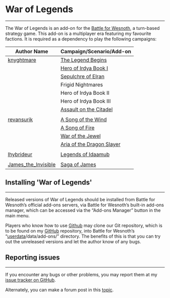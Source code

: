# War of Legends
--------------------------------------------------------------------------------
The War of Legends is an add-on for the [Battle for Wesnoth](https://www.wesnoth.org), a turn-based strategy game.
This add-on is a multiplayer era featuring my favourite factions.
It is required as a dependency to play the following campaigns:

| Author Name | Campaign/Scenario/Add-on |
| ----------- | --------------- |
| [knyghtmare](https://github.com/knyghtmare)  | [The Legend Begins](https://github.com/knyghtmare/The_Legend_Begins) |
|             | [Hero of Irdya Book I](https://forums.wesnoth.org/viewtopic.php?f=8&t=43290) |
|             | [Sepulchre of Elran](https://forums.wesnoth.org/viewtopic.php?f=8&t=44860) |
|             | Frigid Nightmares |
|             | Hero of Irdya Book II |
|             | Hero of Irdya Book III |
|             | [Assault on the Citadel](https://github.com/knyghtmare/Assault_on_the_Citadel) |
|             |                    |
| [revansurik](https://github.com/revansurik)  | [A Song of the Wind](https://forums.wesnoth.org/viewtopic.php?p=662430#p662430) |
|             | [A Song of Fire](https://forums.wesnoth.org/viewtopic.php?f=8&t=38210) |
|             | [War of the Jewel](https://forums.wesnoth.org/viewtopic.php?f=8&t=39618) |
|             | [Aria of the Dragon Slayer](https://forums.wesnoth.org/viewtopic.php?f=8&t=40389) |
|             |                 |
| [Ihybrideur](https://forums.wesnoth.org/memberlist.php?mode=viewprofile&u=185844)  | [Legends of Idaamub](https://forums.wesnoth.org/viewtopic.php?p=644433#p644433) |
|             |                 |
| [James_the_Invisible](https://forums.wesnoth.org/memberlist.php?mode=viewprofile&u=132573) | [Saga of James](https://github.com/irdyansages/Saga_of_James) |

## Installing '**War of Legends**'
--------------------------------------------------------------------------------
Released versions of War of Legends should be installed from Battle for Wesnoth’s
official add-ons servers, via Battle for Wesnoth’s built-in add-ons manager,
which can be accessed via the “Add-ons Manager” button in the main menu.

Players who know how to use [Github](https://github.com) may clone our Git repository, which is to
be found on my [GitHub](https://github.com/knyghtmare/War_of_Legends) repository, into Battle for Wesnoth’s
“[userdata](http://wiki.wesnoth.org/EditingWesnoth#Where_is_my_user_data_directory.3F)/data/add-ons/” directory.
The benefits of this is that you can try out the unreleased versions and let the author know of any bugs.

## Reporting issues
--------------------------------------------------------------------------------
If you encounter any bugs or other problems, you may report them at my [issue
tracker on GitHub](https://github.com/knyghtmare/War_of_Legends/issues).

Alternately, you can make a forum post in this [topic](https://forums.wesnoth.org/viewtopic.php?f=19&t=30087).
